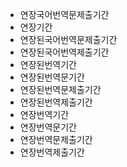 - 연장국어번역문제출기간
- 연장기간
- 연장된국어번역문제출기간
- 연장된국어번역제출기간
- 연장된번역기간
- 연장된번역문기간
- 연장된번역문제출기간
- 연장된번역제출기간
- 연장번역기간
- 연장번역문기간
- 연장번역문제출기간
- 연장번역제출기간
